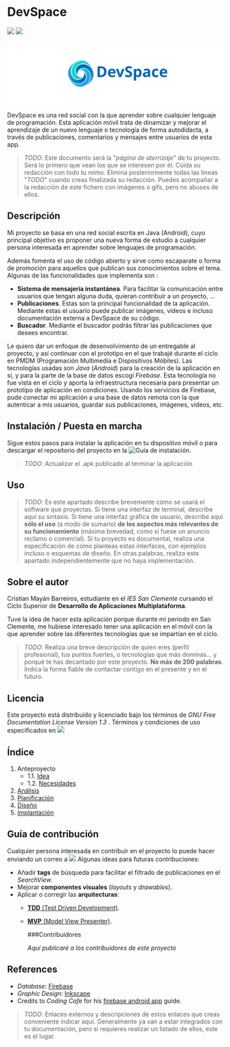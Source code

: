 # DevSpace
<a href="https://opensource.org/licenses/MIT"><img src="https://img.shields.io/badge/License-MIT-blue.svg"/></a>
<a href="mailto: acc.devspace.suport@gmail.com?"><img src="https://img.shields.io/badge/contact-acc.devspace.suport%40gmail.com-brightgreen"/></a>




<img align="center" src="resources/images/logo-symbol.svg"></img>


DevSpace es una red social con la que aprender sobre cualquier lenguaje de programación. Esta aplicación móvil trata de dinamizar y mejorar el aprendizaje de un nuevo lenguaje o tecnología de forma autodidacta, a través de publicaciones, comentarios y mensajes entre usuarios de esta app.
> *TODO*: Este documento será la "*página de aterrizaje*" de tu proyecto. Será lo primero que vean los que se interesen por él. Cúida su redacción con todo tu mimo. Elimina posteriormente todas las lineas "*TODO*" cuando creas finalizada su redacción.
> Puedes acompañar a la redacción de este fichero con imágenes o gifs, pero no abuses de ellos.




## Descripción

Mi proyecto se basa en una red social escrita en Java (Android), cuyo principal objetivo es proponer una nueva forma de estudio a cualquier persona interesada en aprender sobre lenguajes de programación.

Además fomenta el uso de código abierto y sirve como escaparate o forma de promoción para aquellos que publican sus conocimientos sobre el tema. Algunas de las funcionalidades que implementa son :
* **Sistema de mensajería instantánea**. Para facilitar la comunicación entre usuarios que tengan alguna duda, quieran contribuír a un proyecto, ...
* **Publicaciones**. Estas son la principal funcionalidad de la aplicación. Mediante estas el usuario puede publicar imágenes, vídeos e incluso documentación externa a DevSpace de su código.
* **Buscador**. Mediante el buscador podrás filtrar las publicaciones que desees encontrar.

Le quiero dar un enfoque de desenvolvimiento de un entregable al proyecto, y así continuar con el prototipo en el que trabajé durante el ciclo en PMDM (Programación Multimedia e Dispositivos Móbiles).
Las tecnologías usadas son *Java* (_Android_) para la creación de la aplicación en sí, y para la parte de la base de datos escogí *Firebase*. Esta tecnología no fue vista en el ciclo y aporta la infraestructura necesaria para presentar un prototipo de aplicación en condiciones. Usando los servicios de Firebase, pude conectar mi aplicación a una base de datos remota con la que autenticar a mis usuarios, guardar sus publicaciones, imágenes, vídeos, etc.





## Instalación / Puesta en marcha

Sigue estos pasos para instalar la aplicación en tu dispositivo móvil o para descargar el repositorio del proyecto en la ![Guía de instalación](/doc/installation/).

> *TODO*: Actualizar el .apk publicado al terminar la aplicación




## Uso

> *TODO*: Es este apartado describe brevemente cómo se usará el software que proyectas. Si tiene una interfaz de terminal, describe aquí su sintaxis. Si tiene una interfaz gráfica de usuario, describe aquí **sólo el uso** (a modo de sumario) **de los aspectos más relevantes de su funcionamiento** (máxima brevedad, como si fuese un anuncio reclamo o comercial).
> Si tu proyecto es documental, realiza una especificación de cómo planteas estas interfaces, con ejemplos incluso o esquemas de diseño. En otras palabras, realiza este apartado independientemente que no haya implementación.




## Sobre el autor

Cristian Mayán Barreiros, estudiante en el _IES San Clemente_ cursando el Ciclo Superior de **Desarrollo de Aplicaciones Multiplataforma**.

Tuve la idea de hacer esta aplicación porque durante mi período en San Clemente, me hubiese interesado tener una aplicación en el móvil con la que aprender sobre las diferentes tecnologías que se impartían en el ciclo.
> *TODO*: Realiza una breve descripción de quien eres (perfil profesional), tus puntos fuertes, o tecnologías que más dominas... y porqué te has decantado por este proyecto. **No más de 200 palabras**. Indica la forma fiable de contactar contigo en el presente y en el futuro.




## Licencia

Este proyecto está distribuído y licenciado bajo los términos de *GNU Free Documentation License Version 1.3* . Términos y condiciones de uso especificados en <a href="/LICENSE"><img src="https://img.shields.io/badge/License-MIT-blue.svg"/></a>




## Índice

1. Anteproyecto
    * 1.1. [Idea](doc/templates/1_idea.md)
    * 1.2. [Necesidades](doc/templates/2_necesidades.md)
2. [Análisis](doc/templates/3_analise.md)
3. [Planificación](doc/templates/4_planificacion.md)
4. [Diseño](doc/templates/5_deseño.md)
5. [Implantación](doc/templates/6_implantacion.md)




## Guía de contribución

Cualquier persona interesada en contribuír en el proyecto lo puede hacer enviando un correo a <a href="mailto: acc.devspace.suport@gmail.com?"><img src="https://img.shields.io/badge/contact-acc.devspace.suport%40gmail.com-brightgreen"/></a>
Algunas ideas para futuras contribuciones:

* Añadir **tags** de búsqueda para facilitar el filtrado de publicaciones en el _SearchView_.
* Mejorar **componentes visuales** (_layouts_ y _drawables_).
* Aplicar o corregir las **arquitecturas**:
  * <a href="https://www.browserstack.com/guide/what-is-test-driven-development">**TDD** (Test Driven Development)</a>.
  * <a href="https://www.geeksforgeeks.org/mvp-model-view-presenter-architecture-pattern-in-android-with-example/">**MVP** (Model View Presenter)</a>.

    ###Contribuidores

    _Aquí publicaré a los contribuidores de este proyecto_




## References

* _Database_: <a href="https://firebase.google.com/?hl=es">Firebase</a>
* _Graphic Design_: <a href="https://inkscape.org/es/">Inkscape</a>
* Credits to _Coding Cafe_ for his <a href="https://www.youtube.com/playlist?list=PLxefhmF0pcPnTQ2oyMffo6QbWtztXu1W_">firebase android app</a> guide.
> *TODO*: Enlaces externos y descripciones de estos enlaces que creas conveniente indicar aquí. Generalmente ya van a estar integrados con tu documentación, pero si requieres realizar un listado de ellos, este es el lugar.
